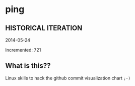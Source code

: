 # ping

## HISTORICAL ITERATION
2014-05-24

Incremented: 721

## What is this?? 
Linux skills to hack the github commit visualization chart `;-)`
